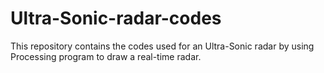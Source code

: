# Ultra-Sonic-radar-codes
This repository contains the codes used for an Ultra-Sonic radar by using Processing program to draw a real-time radar.
